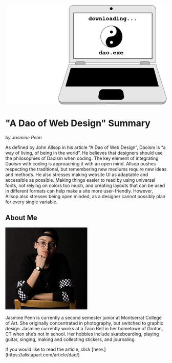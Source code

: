 ![Dao.exe](https://github.com/JasminePenn/Ebb-and-Flow/blob/master/img.png?raw=true)

# **"A Dao of Web Design" Summary**
*by Jasmine Penn* 

<p>As defined by John Allsop in his article “A Dao of Web Design”, Daoism is “a way of living, of being in the world”.  He believes that designers should use the philosophies of Daoism when coding.  The key element of integrating Daoism with coding is approaching it with an open mind.  Allsop pushes respecting the traditional, but remembering new mediums require new ideas and methods.  He also stresses making website UI as adaptable and accessible as possible.  Making things easier to read by using universal fonts, not relying on colors too much, and creating layouts that can be used in different formats can help make a site more user-friendly.  However, Allsop also stresses being open minded, as a designer cannot possibly plan for every single variable.</p>

## About Me

![headshot](https://github.com/JasminePenn/Ebb-and-Flow/blob/master/headshot.png?raw=true)

<p>Jasmine Penn is currently a second semester junior at Montserrat College of Art.  She originally concentrated in photography, but switched to graphic design.  Jasmine currently works at a Taco Bell in her hometown of Groton, CT when she’s not in school.  Her hobbies include skateboarding, playing guitar, singing, making and collecting stickers, and journaling.</p>
If you would like to read the article, click [here.](https://alistapart.com/article/dao/)